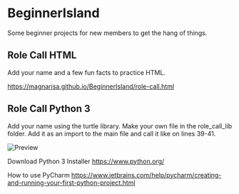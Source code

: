 # BeginnerIsland
Some beginner projects for new members to get the hang of things.

## Role Call HTML
Add your name and a few fun facts to practice HTML.

https://magnarisa.github.io/BeginnerIsland/role-call.html

## Role Call Python 3
Add your name using the turtle library.
Make your own file in the role_call_lib folder.
Add it as an import to the main file and call it like on lines 39-41.

![Preview](https://i.imgur.com/Av0WMH4.png)

Download Python 3 Installer
https://www.python.org/

How to use PyCharm
https://www.jetbrains.com/help/pycharm/creating-and-running-your-first-python-project.html
